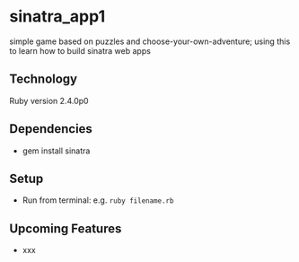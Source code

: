 # sinatra_app1
simple game based on puzzles and choose-your-own-adventure; using this to learn how to build sinatra web apps


## Technology
Ruby version 2.4.0p0


## Dependencies
* gem install sinatra


## Setup
* Run from terminal: e.g. `ruby filename.rb`


## Upcoming Features
* xxx
